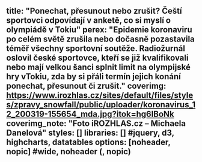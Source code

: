 title: "Ponechat, přesunout nebo zrušit? Čeští sportovci odpovídají v anketě, co si myslí o olympiádě v Tokiu"
perex: "Epidemie koronaviru po celém světě zrušila nebo dočasně pozastavila téměř všechny sportovní soutěže. Radiožurnál oslovil české sportovce, kteří se již kvalifikovali nebo mají velkou šanci splnit limit na olympijské hry vTokiu, zda by si přáli termín jejich konání ponechat, přesunout či zrušit."
coverimg: https://www.irozhlas.cz/sites/default/files/styles/zpravy_snowfall/public/uploader/koronavirus_12_200319-155654_mda.jpg?itok=hg6IBoNk
coverimg_note: "Foto iROZHLAS.cz – Michaela Danelová"
styles: []
libraries: [] #jquery, d3, highcharts, datatables
options: [noheader, nopic] #wide, noheader (, nopic)
---

<wide>
  <div id="anketa-wrapper"></div>
</wide>